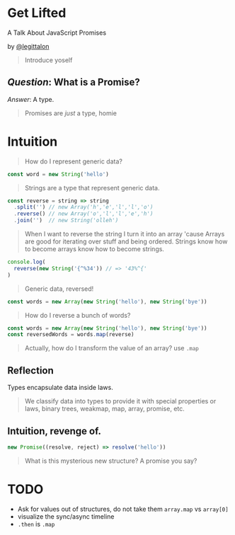 # Get Lifted
A Talk About JavaScript Promises

by [@legittalon][twitter]

[twitter]: https://twitter.com/legittalon

> Introduce yoself



## *Question*: What is a Promise?

<span class="fragment">*Answer*: A type.</span>

> Promises are *just* a type, homie



# Intuition

> How do I represent generic data?


```js
const word = new String('hello')
```

> Strings are a type that represent generic data.


```js
const reverse = string => string
  .split('') // new Array('h','e','l','l','o') 
  .reverse() // new Array('o','l','l','e','h')
  .join('')  // new String('olleh')
```

> When I want to reverse the string I turn it into an array 'cause Arrays are 
  good for iterating over stuff and being ordered. Strings know how to become 
  arrays know how to become strings.


```js
console.log(
  reverse(new String('{^%34')) // => '43%^{'
)
```

> Generic data, reversed! 


```js
const words = new Array(new String('hello'), new String('bye'))
```

> How do I reverse a bunch of words?


```js
const words = new Array(new String('hello'), new String('bye'))
const reversedWords = words.map(reverse)
```

> Actually, how do I transform the value of an array? use `.map`


## Reflection

Types encapsulate data inside laws.

> We classify data into types to provide it with special properties or laws,
  binary trees, weakmap, map, array, promise, etc.



## Intuition, revenge of.


```js
new Promise((resolve, reject) => resolve('hello'))
```

> What is this mysterious new structure? A promise you say? 



# TODO
  - Ask for values out of structures, do not take them `array.map` vs `array[0]`
  - visualize the sync/async timeline 
  - `.then` is `.map`
